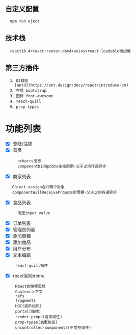 ## 自定义配置
```
  npm run eject
```
## 技术栈
```
  react16.4+react-router-dom4+axios+react-loadable懒加载
```
##  第三方插件
```
  1、UI框架
    [antd](https://ant.design/docs/react/introduce-cn)
  2、布局 bootstrap
  3、图标 font-awesome
  4、react-quill
  5、prop-types
```
# 功能列表

- [x] 登陆/注销
- [x] 首页
  ```
    echarts图标
    componentDidUpdate生命周期-父子之间传递异步
  ```
- [x] 商家列表
 ```
    Object.assign合并两个对象
    componentWillReceiveProps生命周期-父子之间传递异步
  ```
- [x] 食品列表
  ```
    清楚input value
  ``` 
- [x] 订单列表
- [x] 管理员列表
- [x] 添加商铺
- [x] 添加商品
- [x] 用户分布
- [x] 文本编辑
  ```
   react-quill插件
  ```
- [x] react官网demo
  ```
   React的编程思想
   Context上下文
   refs
   fragments
   HOC(高阶组件)
   portal(插槽)
   render-props(渲染属性)
   prop-types(类型检查)
   uncontrolled-components(不受控组件)
  ```
